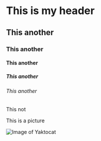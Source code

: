 # This is my header

## This another

### This another

#### This another

##### This another

###### This another

This not

This is a picture

![Image of Yaktocat](https://octodex.github.com/images/yaktocat.png)
